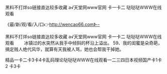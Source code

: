 黑料不打烊so链接直达较多收藏
а√天堂网www官网
卡一卡二
哒哒哒WWW在线观看


《最/新/观/看/入/口👉http://wencao66.com》--

黑料不打烊so链接直达较多收藏
а√天堂网www官网
卡一卡二
哒哒哒WWW在线观看
　　冰镇过的水突然从我手中倾斜的杯沿上溢出。
	59、我的闺蜜是朵奇葩，搞定贱人绝代风华，就算有天我被人骂，她也会帮我干掉她。





精品一卡二卡3卡4卡乱码理论哒哒哒WWW在线观看一二三四日本视频国产卡1卡2 卡3卡
